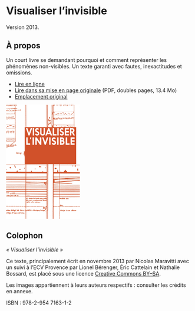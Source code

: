 Visualiser l’invisible
===

Version 2013.

## À propos

Un court livre se demandant pourquoi et comment représenter les phénomènes non-visibles. Un texte garanti avec fautes, inexactitudes et omissions.

* [Lire en ligne](https://nclm.gitbooks.io/invisible/content/)
* [Lire dans sa mise en page originale](http://probablement.net/invisible/pdf/visualiser_l'invisible_ebook_1.1_doubles.pdf) (PDF, doubles pages, 13.4 Mo)
* [Emplacement original](http://probablement.net/invisible)

<img src='cover.jpg' width='200'/>

## Colophon

*« Visualiser l’invisible »*

Ce texte, principalement écrit en novembre 2013 par Nicolas Maravitti avec un suivi à l’ECV Provence par Lionel Bérenger, Éric Cattelain et Nathalie Bossard, est placé sous une licence [Creative Commons BY–SA](http://creativecommons.org/licenses/by-sa/3.0/deed.fr). 

Les images appartiennent à leurs auteurs respectifs : consulter les crédits en annexe.

ISBN : 978-2-954 7163-1-2